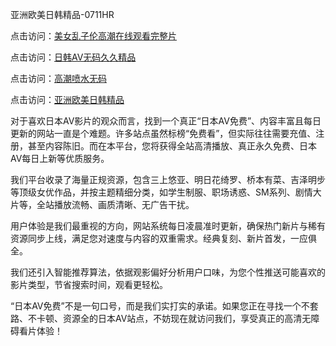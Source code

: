 亚洲欧美日韩精品-0711HR

点击访问：<a href="https://heiliaoxwd5i8.pages.dev">美女乱子伦高潮在线观看完整片</a>

点击访问：<a href="https://heiliaoe8ajia.pages.dev">日韩AV无码久久精品</a>

点击访问：<a href="https://heiliaoe8ajia.pages.dev">高潮喷水无码</a>

点击访问：<a href="https://heiliaoxqkkct.pages.dev">亚洲欧美日韩精品</a>


对于喜欢日本AV影片的观众而言，找到一个真正“日本AV免费”、内容丰富且每日更新的网站一直是个难题。许多站点虽然标榜“免费看”，但实际往往需要充值、注册，甚至内容陈旧。而在本平台，您将获得全站高清播放、真正永久免费、日本AV每日上新等优质服务。

我们平台收录了海量正规资源，包含三上悠亚、明日花绮罗、桥本有菜、吉泽明步等顶级女优作品，并按主题精细分类，如学生制服、职场诱惑、SM系列、剧情大片等，全站播放流畅、画质清晰、无广告干扰。

用户体验是我们最重视的方向，网站系统每日凌晨准时更新，确保热门新片与稀有资源同步上线，满足您对速度与内容的双重需求。经典复刻、新片首发，一应俱全。

我们还引入智能推荐算法，依据观影偏好分析用户口味，为您个性推送可能喜欢的影片类型，节省搜索时间，观看更轻松。

“日本AV免费”不是一句口号，而是我们实打实的承诺。如果您正在寻找一个不套路、不卡顿、资源全的日本AV站点，不妨现在就访问我们，享受真正的高清无障碍看片体验！

<span style="display:none;">[Canonical link](https://github.com/lk20250711/riben250)</span>

